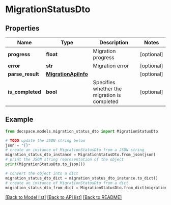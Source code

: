 # MigrationStatusDto


## Properties

Name | Type | Description | Notes
------------ | ------------- | ------------- | -------------
**progress** | **float** | Migration progress | [optional] 
**error** | **str** | Migration error | [optional] 
**parse_result** | [**MigrationApiInfo**](MigrationApiInfo.md) |  | [optional] 
**is_completed** | **bool** | Specifies whether the migration is completed | [optional] 

## Example

```python
from docspace.models.migration_status_dto import MigrationStatusDto

# TODO update the JSON string below
json = "{}"
# create an instance of MigrationStatusDto from a JSON string
migration_status_dto_instance = MigrationStatusDto.from_json(json)
# print the JSON string representation of the object
print(MigrationStatusDto.to_json())

# convert the object into a dict
migration_status_dto_dict = migration_status_dto_instance.to_dict()
# create an instance of MigrationStatusDto from a dict
migration_status_dto_from_dict = MigrationStatusDto.from_dict(migration_status_dto_dict)
```
[[Back to Model list]](../README.md#documentation-for-models) [[Back to API list]](../README.md#documentation-for-api-endpoints) [[Back to README]](../README.md)


